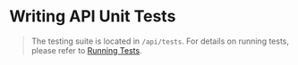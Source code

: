 # Writing API Unit Tests

> The testing suite is located in `/api/tests`. For details on running tests, please refer to
> [Running Tests](/contributing/tests/#running-api-unit-tests).
